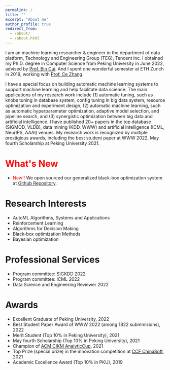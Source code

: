 ```yaml
---
permalink: /
title: ""
excerpt: "About me"
author_profile: true
redirect_from: 
  - /about/
  - /about.html
---
```



I am an machine learning researcher & engineer in the department of data platform, Technology and Engineering Group (TEG), Tencent inc. 
I obtained my Ph.D. degree in Computer Science from Peking University in June 2022, advised by [Prof. Bin Cui](https://cuibinpku.github.io/). 
And I spent one wonderful semester at ETH Zurich in 2019, working with [Prof. Ce Zhang](https://ds3lab.inf.ethz.ch/members/ce-zhang.html).

I have a special focus on building automatic machine learning systems to support machine learning and help facilitate data science.
The main applications of my research work include (1) automatic tuning, such as knobs tuning in database system, config tuning in big data system, resource optimization and experiment design, (2) automatic machine learning, such as automatic hyperparameter optimization, adaptive model selection, and pipeline search, 
and (3) synergistic optimization between big data and artificial intelligence. 
I have published 20+ papers in the top database (SIGMOD, VLDB), data mining (KDD, WWW) and artificial intelligence (ICML, NeurIPS, AAAI) venues.
My research work is recognized by multiple prestigious awards, including the best student paper at WWW 2022, May fourth Scholarship at Peking University 2021.


<span style="color:red">What's New</span>
======
* <span style="color:red">New!!</span> We open sourced our generalized black-box optimization system at [Github Repository](https://github.com/PKU-DAIR/open-box). 

Research Interests
======
* AutoML Algorithms, Systems and Applications
* Reinforcement Learning
* Algorithms for Decision Making
* Black-box optimization Methods
* Bayesian optimization

Professional Services
======
* Program committee: SIGKDD 2022
* Program committee: ICML 2022
* Data Science and Engineering Reviewer 2022

Awards
======
* Excellent Graduate of Peking University, 2022
* Best Student Paper Award of WWW 2022 (among 1822 submmisions), 2022
* Merit Student (Top 10% in Peking University), 2021
* May fourth Scholarship (Top 10% in Peking University), 2021
* Champion of [ACM CIKM AnalyticCup](https://www.cikm2021.org/analyticup), 2021
* Top Prize (special prize) in the innovation competition at [CCF ChinaSoft](http://chinasoft.ccf.org.cn/introduction.html), 2021
* Academic Excellence Award (Top 10% in PKU), 2019

